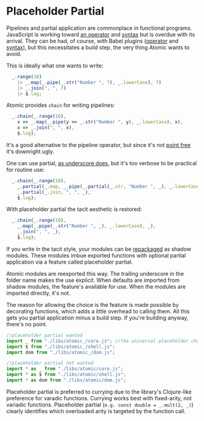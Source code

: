 # Placeholder Partial

Pipelines and partial application are commonplace in functional programs.  JavaScript is working toward [an operator](https://github.com/tc39/proposal-pipeline-operator) and [syntax](https://github.com/tc39/proposal-partial-application) but is overdue with its arrival.  They can be had, of course, with Babel plugins ([operator](https://babeljs.io/docs/babel-plugin-proposal-pipeline-operator) and [syntax](https://babeljs.io/docs/babel-plugin-proposal-partial-application)), but this necessitates a build step, the very thing Atomic wants to avoid.

This is ideally what one wants to write:
```js
  _.range(10)
    |> _.map(_.pipe(_.str("Number ", ?), _.lowerCase), ?)
    |> _.join(", ", ?)
    |> $.log;
```

Atomic provides `chain` for writing pipelines:
```js
  _.chain(_.range(10),
    x => _.map(_.pipe(y => _.str("Number ", y), _.lowerCase), x),
    x => _.join(", ", x),
    $.log);
```

It's a good alternative to the pipeline operator, but since it's not [point free](https://en.wikipedia.org/wiki/Tacit_programming) it's downright ugly.

One can use partial, [as underscore does](https://underscorejs.org/#partial), but it's too verbose to be practical for routine use:
```js
  _.chain(_.range(10),
    _.partial(_.map, _.pipe(_.partial(_.str, "Number ", _), _.lowerCase), _),
    _.partial(_.join, ", ", _),
    $.log);
```

With placeholder partial the tacit aesthetic is restored:
```js
  _.chain(_.range(10),
    _.map(_.pipe(_.str("Number ", _), _.lowerCase), _),
    _.join(", ", _),
    $.log);
```

If you write in the tacit style, your modules can be [repackaged](/dist/atomic_/) as shadow modules.  These modules imbue exported functions with optional partial application via a feature called placeholder partial.

Atomic modules are reexported this way. The trailing underscore in the folder name makes the use explicit.  When defaults are imported from shadow modules, the feature's available for use.  When the modules are imported directly, it's not.

The reason for allowing the choice is the feature is made possible by decorating functions, which adds a little overhead to calling them.  All this gets you partial application minus a build step.  If you're building anyway, there's no point.

```js
//placeholder partial wanted
import _ from "./libs/atomic_/core.js"; //the universal placeholder character
import $ from "./libs/atomic_/shell.js";
import dom from "./libs/atomic_/dom.js";

//placeholder partial not wanted
import * as _ from "./libs/atomic/core.js";
import * as $ from "./libs/atomic/shell.js";
import * as dom from "./libs/atomic/dom.js";
```

Placeholder partial is preferred to currying due to the library's Clojure-like preference for varadic functions.  Currying works best with fixed-arity, not variadic functions.  Placeholder partial (`e.g. const double = _.mult(2, _)`) clearly identifies which overloaded arity is targeted by the function call.
